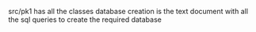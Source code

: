 src/pk1 has all the classes
database creation is the text document with all the sql queries to create the required database
